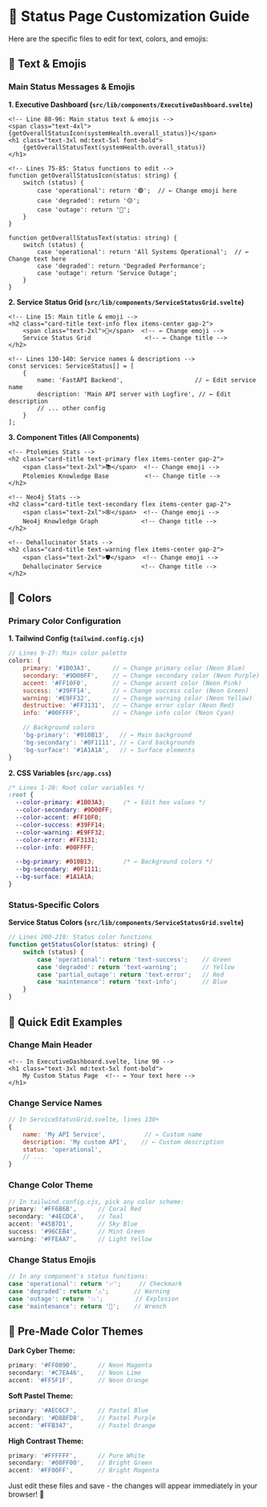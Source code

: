 # 🎨 **Status Page Customization Guide**

Here are the specific files to edit for text, colors, and emojis:

## 🎯 **Text & Emojis**

### **Main Status Messages & Emojis**

**1. Executive Dashboard (`src/lib/components/ExecutiveDashboard.svelte`)**
```svelte
<!-- Line 88-96: Main status text & emojis -->
<span class="text-4xl">{getOverallStatusIcon(systemHealth.overall_status)}</span>
<h1 class="text-3xl md:text-5xl font-bold">
    {getOverallStatusText(systemHealth.overall_status)}
</h1>

<!-- Lines 75-85: Status functions to edit -->
function getOverallStatusIcon(status: string) {
    switch (status) {
        case 'operational': return '🟢';  // ← Change emoji here
        case 'degraded': return '🟡';
        case 'outage': return '🔴';
    }
}

function getOverallStatusText(status: string) {
    switch (status) {
        case 'operational': return 'All Systems Operational';  // ← Change text here
        case 'degraded': return 'Degraded Performance';
        case 'outage': return 'Service Outage';
    }
}
```

**2. Service Status Grid (`src/lib/components/ServiceStatusGrid.svelte`)**
```svelte
<!-- Line 15: Main title & emoji -->
<h2 class="card-title text-info flex items-center gap-2">
    <span class="text-2xl">🔧</span>  <!-- ← Change emoji -->
    Service Status Grid               <!-- ← Change title -->
</h2>

<!-- Lines 130-140: Service names & descriptions -->
const services: ServiceStatus[] = [
    {
        name: 'FastAPI Backend',                    // ← Edit service name
        description: 'Main API server with Logfire', // ← Edit description
        // ... other config
    }
];
```

**3. Component Titles (All Components)**
```svelte
<!-- Ptolemies Stats -->
<h2 class="card-title text-primary flex items-center gap-2">
    <span class="text-2xl">📚</span>  <!-- Change emoji -->
    Ptolemies Knowledge Base          <!-- Change title -->
</h2>

<!-- Neo4j Stats -->
<h2 class="card-title text-secondary flex items-center gap-2">
    <span class="text-2xl">🕸️</span>  <!-- Change emoji -->
    Neo4j Knowledge Graph            <!-- Change title -->
</h2>

<!-- Dehallucinator Stats -->
<h2 class="card-title text-warning flex items-center gap-2">
    <span class="text-2xl">🛡️</span>  <!-- Change emoji -->
    Dehallucinator Service           <!-- Change title -->
</h2>
```

## 🌈 **Colors**

### **Primary Color Configuration**

**1. Tailwind Config (`tailwind.config.cjs`)**
```javascript
// Lines 9-27: Main color palette
colors: {
    primary: '#1B03A3',      // ← Change primary color (Neon Blue)
    secondary: '#9D00FF',    // ← Change secondary color (Neon Purple)
    accent: '#FF10F0',       // ← Change accent color (Neon Pink)
    success: '#39FF14',      // ← Change success color (Neon Green)
    warning: '#E9FF32',      // ← Change warning color (Neon Yellow)
    destructive: '#FF3131',  // ← Change error color (Neon Red)
    info: '#00FFFF',         // ← Change info color (Neon Cyan)

    // Background colors
    'bg-primary': '#010B13',   // ← Main background
    'bg-secondary': '#0F1111', // ← Card backgrounds
    'bg-surface': '#1A1A1A',   // ← Surface elements
}
```

**2. CSS Variables (`src/app.css`)**
```css
/* Lines 1-20: Root color variables */
:root {
  --color-primary: #1B03A3;     /* ← Edit hex values */
  --color-secondary: #9D00FF;
  --color-accent: #FF10F0;
  --color-success: #39FF14;
  --color-warning: #E9FF32;
  --color-error: #FF3131;
  --color-info: #00FFFF;

  --bg-primary: #010B13;        /* ← Background colors */
  --bg-secondary: #0F1111;
  --bg-surface: #1A1A1A;
}
```

### **Status-Specific Colors**

**Service Status Colors (`src/lib/components/ServiceStatusGrid.svelte`)**
```javascript
// Lines 200-210: Status color functions
function getStatusColor(status: string) {
    switch (status) {
        case 'operational': return 'text-success';    // Green
        case 'degraded': return 'text-warning';       // Yellow
        case 'partial_outage': return 'text-error';   // Red
        case 'maintenance': return 'text-info';       // Blue
    }
}
```

## 📝 **Quick Edit Examples**

### **Change Main Header**
```svelte
<!-- In ExecutiveDashboard.svelte, line 90 -->
<h1 class="text-3xl md:text-5xl font-bold">
    My Custom Status Page  <!-- ← Your text here -->
</h1>
```

### **Change Service Names**
```javascript
// In ServiceStatusGrid.svelte, lines 130+
{
    name: 'My API Service',           // ← Custom name
    description: 'My custom API',    // ← Custom description
    status: 'operational',
    // ...
}
```

### **Change Color Theme**
```javascript
// In tailwind.config.cjs, pick any color scheme:
primary: '#FF6B6B',      // Coral Red
secondary: '#4ECDC4',    // Teal
accent: '#45B7D1',       // Sky Blue
success: '#96CEB4',      // Mint Green
warning: '#FFEAA7',      // Light Yellow
```

### **Change Status Emojis**
```javascript
// In any component's status functions:
case 'operational': return '✅';     // Checkmark
case 'degraded': return '⚠️';       // Warning
case 'outage': return '💥';         // Explosion
case 'maintenance': return '🔧';    // Wrench
```

## 🎨 **Pre-Made Color Themes**

**Dark Cyber Theme:**
```javascript
primary: '#FF0090',      // Neon Magenta
secondary: '#C7EA46',    // Neon Lime
accent: '#FF5F1F',       // Neon Orange
```

**Soft Pastel Theme:**
```javascript
primary: '#AEC6CF',      // Pastel Blue
secondary: '#D8BFD8',    // Pastel Purple
accent: '#FFB347',       // Pastel Orange
```

**High Contrast Theme:**
```javascript
primary: '#FFFFFF',      // Pure White
secondary: '#00FF00',    // Bright Green
accent: '#FF00FF',       // Bright Magenta
```

Just edit these files and save - the changes will appear immediately in your browser! 🚀
